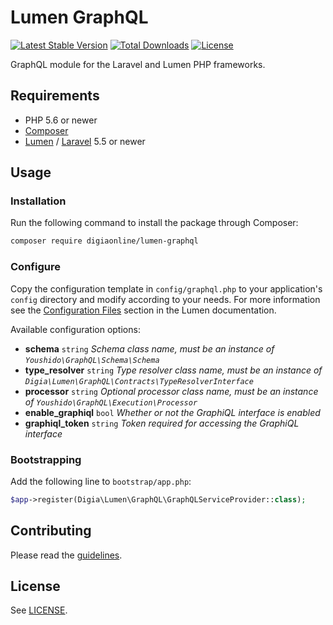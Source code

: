 # Lumen GraphQL

[![Latest Stable Version](https://poser.pugx.org/digiaonline/lumen-graphql/v/stable)](https://packagist.org/packages/digiaonline/lumen-graphql)
[![Total Downloads](https://poser.pugx.org/digiaonline/lumen-graphql/downloads)](https://packagist.org/packages/digiaonline/lumen-graphql)
[![License](https://img.shields.io/badge/license-MIT-blue.svg)](https://raw.githubusercontent.com/digiaonline/lumen-graphql/master/LICENSE)

GraphQL module for the Laravel and Lumen PHP frameworks.

## Requirements

- PHP 5.6 or newer
- [Composer](http://getcomposer.org)
- [Lumen](https://lumen.laravel.com/) / [Laravel](https://laravel.com) 5.5 or newer

## Usage

### Installation

Run the following command to install the package through Composer:

```sh
composer require digiaonline/lumen-graphql
```

### Configure

Copy the configuration template in `config/graphql.php` to your application's `config` directory and modify according to your needs.
For more information see the [Configuration Files](http://lumen.laravel.com/docs/configuration#configuration-files) section in the Lumen documentation.

Available configuration options:

- **schema** `string` *Schema class name, must be an instance of `Youshido\GraphQL\Schema\Schema`*
- **type_resolver** `string` *Type resolver class name, must be an instance of `Digia\Lumen\GraphQL\Contracts\TypeResolverInterface`*
- **processor** `string` *Optional processor class name, must be an instance of `Youshido\GraphQL\Execution\Processor`*
- **enable_graphiql** `bool` *Whether or not the GraphiQL interface is enabled*
- **graphiql_token** `string` *Token required for accessing the GraphiQL interface*

### Bootstrapping

Add the following line to ```bootstrap/app.php```:

```php
$app->register(Digia\Lumen\GraphQL\GraphQLServiceProvider::class);
```

## Contributing

Please read the [guidelines](.github/CONTRIBUTING.md).

## License

See [LICENSE](LICENSE).
